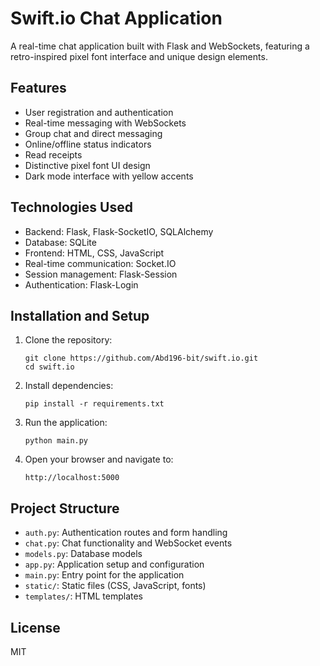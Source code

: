 # Swift.io Chat Application

A real-time chat application built with Flask and WebSockets, featuring a retro-inspired pixel font interface and unique design elements.

## Features

- User registration and authentication
- Real-time messaging with WebSockets
- Group chat and direct messaging
- Online/offline status indicators
- Read receipts
- Distinctive pixel font UI design
- Dark mode interface with yellow accents

## Technologies Used

- Backend: Flask, Flask-SocketIO, SQLAlchemy
- Database: SQLite
- Frontend: HTML, CSS, JavaScript
- Real-time communication: Socket.IO
- Session management: Flask-Session
- Authentication: Flask-Login

## Installation and Setup

1. Clone the repository:
   ```
   git clone https://github.com/Abd196-bit/swift.io.git
   cd swift.io
   ```

2. Install dependencies:
   ```
   pip install -r requirements.txt
   ```

3. Run the application:
   ```
   python main.py
   ```

4. Open your browser and navigate to:
   ```
   http://localhost:5000
   ```

## Project Structure

- `auth.py`: Authentication routes and form handling
- `chat.py`: Chat functionality and WebSocket events
- `models.py`: Database models
- `app.py`: Application setup and configuration
- `main.py`: Entry point for the application
- `static/`: Static files (CSS, JavaScript, fonts)
- `templates/`: HTML templates

## License

MIT